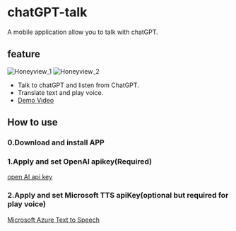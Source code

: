 # chatGPT-talk
A mobile application allow you to talk with chatGPT.

## feature
![Honeyview_1](https://github.com/twisger/chatgpt-talk/assets/12410710/f727153f-b801-4875-bad2-00c549435ddf)
![Honeyview_2](https://github.com/twisger/chatgpt-talk/assets/12410710/bac44fea-7529-4a50-825c-1e80189a44b5)

* Talk to chatGPT and listen from ChatGPT.
* Translate text and play voice.
* [Demo Video](https://www.youtube.com/watch?v=k4gDPMKoAI0)



## How to use

### 0.Download and install APP

### 1.Apply and set OpenAI apikey(Required)
[open AI api key](https://platform.openai.com/account/api-keys)

### 2.Apply and set Microsoft TTS apiKey(optional but required for play voice)
[Microsoft Azure Text to Speech](https://github.com/AwesomeTTS/awesometts-anki-addon/wiki/Microsoft-Azure-Text-to-Speech#key-creation)

